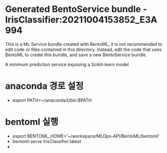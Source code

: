 # Generated BentoService bundle - IrisClassifier:20211004153852_E3A994

This is a ML Service bundle created with BentoML, it is not recommended to edit
code or files contained in this directory. Instead, edit the code that uses BentoML
to create this bundle, and save a new BentoService bundle.

A minimum prediction service exposing a Scikit-learn model

# anaconda 경로 설정
- export PATH=~/anaconda3/bin:$PATH

# bentoml 실행
- export BENTOML_HOME='~/workspace/MLOps-API/BentoML/bentoml'
- bentoml serve IrisClassifier:latest
- <!-- bentoml serve KbClassifier:latest -->


